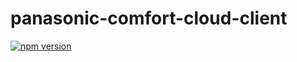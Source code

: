 # panasonic-comfort-cloud-client

[![npm version](https://img.shields.io/npm/v/panasonic-comfort-cloud-client.svg?style=flat-square)](https://www.npmjs.com/package/panasonic-comfort-cloud-client)

